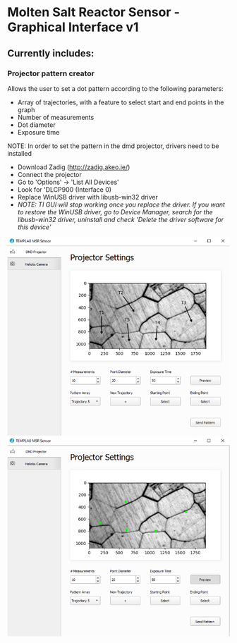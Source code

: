 # Molten Salt Reactor Sensor - Graphical Interface v1

## Currently includes:

### Projector pattern creator

Allows the user to set a dot pattern according to the following parameters:

- Array of trajectories, with a feature to select start and end points in the graph
- Number of measurements
- Dot diameter
- Exposure time

NOTE: In order to set the pattern in the dmd projector, drivers need to be installed

- Download Zadig (http://zadig.akeo.ie/)
- Connect the projector
- Go to 'Options' -> 'List All Devices'
- Look for 'DLCP900 (Interface 0)
- Replace WinUSB driver with libusb-win32 driver
- _NOTE: TI GUI will stop working once you replace the driver. If you want to restore the WinUSB driver, go to Device Manager, search for the libusb-win32 driver, uninstall and check 'Delete the driver software for this device'_

![Projector Pattern Creator](https://github.com/byutemplab/msr-sensor/blob/main/msr-sensor-gui/src/screenshots/Screenshot_1.png?raw=true)
![Projector Pattern Creator](https://github.com/byutemplab/msr-sensor/blob/main/msr-sensor-gui/src/screenshots/Screenshot_2.png?raw=true)
